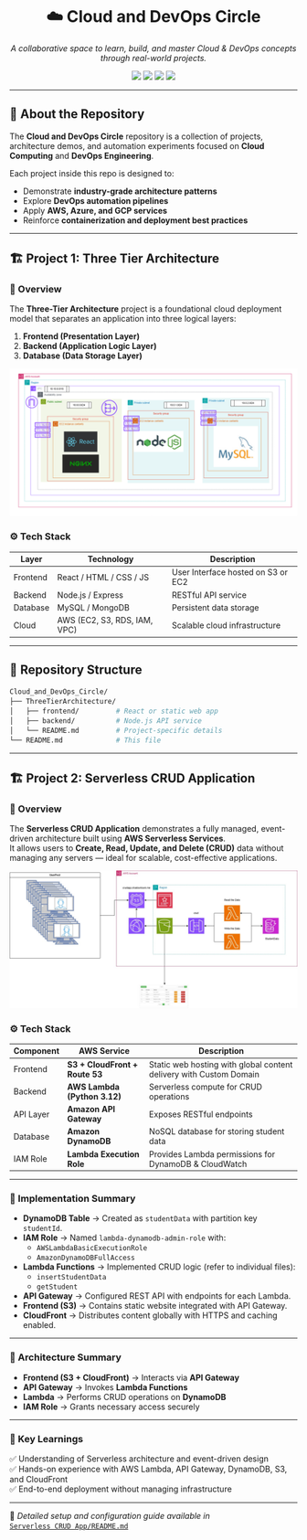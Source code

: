 <h1 align="center">☁️ Cloud and DevOps Circle</h1>
<p align="center">
  <i>A collaborative space to learn, build, and master Cloud & DevOps concepts through real-world projects.</i>
</p>

<p align="center">
  <img src="https://img.shields.io/badge/Cloud-AWS-orange?logo=amazon-aws" />
  <img src="https://img.shields.io/badge/Language-Node.js%20%7C%20Express.js-green?logo=node.js" />
  <img src="https://img.shields.io/badge/Language-Python%20(3.12)-blue?logo=python" />
  <img src="https://img.shields.io/badge/Status-Active-brightgreen" />
</p>

---

## 📘 About the Repository

The **Cloud and DevOps Circle** repository is a collection of projects, architecture demos, and automation experiments focused on **Cloud Computing** and **DevOps Engineering**.

Each project inside this repo is designed to:
- Demonstrate **industry-grade architecture patterns**
- Explore **DevOps automation pipelines**
- Apply **AWS, Azure, and GCP services**
- Reinforce **containerization and deployment best practices**

---

## 🏗️ Project 1: Three Tier Architecture

### 🧩 Overview
The **Three-Tier Architecture** project is a foundational cloud deployment model that separates an application into three logical layers:
1. **Frontend (Presentation Layer)**
2. **Backend (Application Logic Layer)**
3. **Database (Data Storage Layer)**

<p align="center">
  <img src="./ThreeTierArchitecture/Architecture.png" width="600" alt="Three Tier Architecture Diagram"/>
</p>

### ⚙️ Tech Stack

| Layer | Technology | Description |
|--------|-------------|-------------|
| Frontend | React / HTML / CSS / JS | User Interface hosted on S3 or EC2 |
| Backend | Node.js / Express | RESTful API service |
| Database | MySQL / MongoDB | Persistent data storage |
| Cloud | AWS (EC2, S3, RDS, IAM, VPC) | Scalable cloud infrastructure |


---

## 🧰 Repository Structure

```bash
Cloud_and_DevOps_Circle/
├── ThreeTierArchitecture/
│   ├── frontend/         # React or static web app
│   ├── backend/          # Node.js API service
│   └── README.md         # Project-specific details
└── README.md             # This file
```
---

## 🏗️ Project 2: Serverless CRUD Application

### 🧩 Overview
The **Serverless CRUD Application** demonstrates a fully managed, event-driven architecture built using **AWS Serverless Services**.  
It allows users to **Create, Read, Update, and Delete (CRUD)** data without managing any servers — ideal for scalable, cost-effective applications.

<p align="center">
  <img src="./Serverless CRUD App/ServerLess CRUD App.jpg" width="600" alt="Serverless CRUD Architecture Diagram"/>
</p>

### ⚙️ Tech Stack

| Component | AWS Service | Description |
|------------|-------------|-------------|
| Frontend | **S3 + CloudFront + Route 53** | Static web hosting with global content delivery with Custom Domain |
| Backend | **AWS Lambda (Python 3.12)** | Serverless compute for CRUD operations |
| API Layer | **Amazon API Gateway** | Exposes RESTful endpoints |
| Database | **Amazon DynamoDB** | NoSQL database for storing student data |
| IAM Role | **Lambda Execution Role** | Provides Lambda permissions for DynamoDB & CloudWatch |

---

### 🧰 Implementation Summary

- **DynamoDB Table** → Created as `studentData` with partition key `studentId`.  
- **IAM Role** → Named `lambda-dynamodb-admin-role` with:
  - `AWSLambdaBasicExecutionRole`
  - `AmazonDynamoDBFullAccess`
- **Lambda Functions** → Implemented CRUD logic (refer to individual files):
  - `insertStudentData`
  - `getStudent`
- **API Gateway** → Configured REST API with endpoints for each Lambda.
- **Frontend (S3)** → Contains static website integrated with API Gateway.
- **CloudFront** → Distributes content globally with HTTPS and caching enabled.

---

### 🧩 Architecture Summary

- **Frontend (S3 + CloudFront)** → Interacts via **API Gateway**
- **API Gateway** → Invokes **Lambda Functions**
- **Lambda** → Performs CRUD operations on **DynamoDB**
- **IAM Role** → Grants necessary access securely

---

### 🧠 Key Learnings

✅ Understanding of Serverless architecture and event-driven design  
✅ Hands-on experience with AWS Lambda, API Gateway, DynamoDB, S3, and CloudFront  
✅ End-to-end deployment without managing infrastructure  

---

📍 *Detailed setup and configuration guide available in*  
[`Serverless CRUD App/README.md`](./Serverless%20CRUD%20App/README.md)

